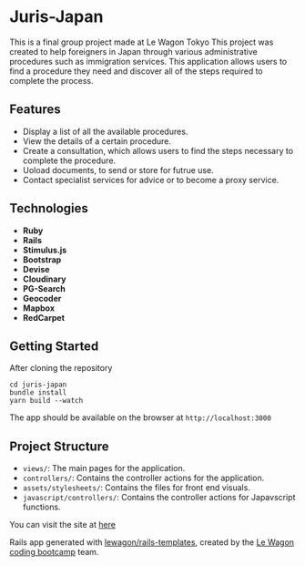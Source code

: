 # Juris-Japan

This is a final group project made at Le Wagon Tokyo
This project was created to help foreigners in Japan through various administrative procedures such as immigration services.
This application allows users to find a procedure they need and discover all of the steps required to complete the process.

## Features

- Display a list of all the available procedures.
- View the details of a certain procedure.
- Create a consultation, which allows users to find the steps necessary to complete the procedure.
- Uoload documents, to send or store for futrue use.
- Contact specialist services for advice or to become a proxy service.

## Technologies

- **Ruby**
- **Rails**
- **Stimulus.js**
- **Bootstrap**
- **Devise** 
- **Cloudinary**
- **PG-Search**
- **Geocoder**
- **Mapbox**
- **RedCarpet**

## Getting Started
After cloning the repository
```
cd juris-japan
bundle install
yarn build --watch
```
The app should be available on the browser at `http://localhost:3000`

## Project Structure
- `views/`:   The main pages for the application.
- `controllers/`:  Contains the controller actions for the application.
- `assets/stylesheets/`:  Contains the files for front end visuals.
- `javascript/controllers/`:  Contains the controller actions for Japavscript functions.

You can visit the site at [here](https://www.juris-japan.com/)

Rails app generated with [lewagon/rails-templates](https://github.com/lewagon/rails-templates), created by the [Le Wagon coding bootcamp](https://www.lewagon.com) team.

